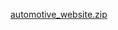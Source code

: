 [automotive_website.zip](https://github.com/user-attachments/files/17792812/automotive_website.zip)
